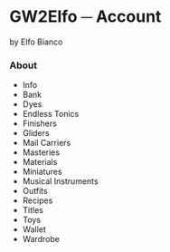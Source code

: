# GW2Elfo ─ Account
by Elfo Bianco

### About
* Info
* Bank
* Dyes
* Endless Tonics
* Finishers
* Gliders
* Mail Carriers
* Masteries
* Materials
* Miniatures
* Musical Instruments
* Outfits
* Recipes
* Titles
* Toys
* Wallet
* Wardrobe
